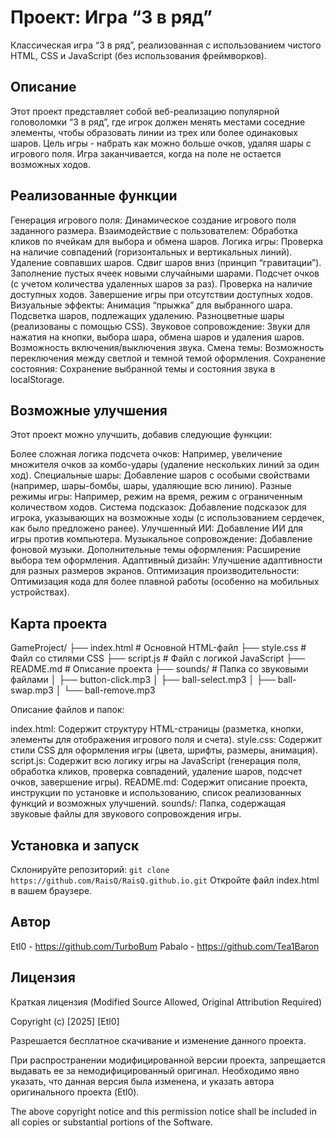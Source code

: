 # Проект: Игра “3 в ряд”

Классическая игра “3 в ряд”, реализованная с использованием чистого HTML, CSS и JavaScript (без использования фреймворков).

## Описание

Этот проект представляет собой веб-реализацию популярной головоломки “3 в ряд”, где игрок должен менять местами соседние элементы, чтобы образовать линии из трех или более одинаковых шаров. Цель игры - набрать как можно больше очков, удаляя шары с игрового поля. Игра заканчивается, когда на поле не остается возможных ходов.

## Реализованные функции

Генерация игрового поля: Динамическое создание игрового поля заданного размера.
Взаимодействие с пользователем: Обработка кликов по ячейкам для выбора и обмена шаров.
Логика игры:
Проверка на наличие совпадений (горизонтальных и вертикальных линий).
Удаление совпавших шаров.
Сдвиг шаров вниз (принцип “гравитации”).
Заполнение пустых ячеек новыми случайными шарами.
Подсчет очков (с учетом количества удаленных шаров за раз).
Проверка на наличие доступных ходов.
Завершение игры при отсутствии доступных ходов.
Визуальные эффекты:
Анимация “прыжка” для выбранного шара.
Подсветка шаров, подлежащих удалению.
Разноцветные шары (реализованы с помощью CSS).
Звуковое сопровождение:
Звуки для нажатия на кнопки, выбора шара, обмена шаров и удаления шаров.
Возможность включения/выключения звука.
Смена темы: Возможность переключения между светлой и темной темой оформления.
Сохранение состояния: Сохранение выбранной темы и состояния звука в localStorage.
## Возможные улучшения

Этот проект можно улучшить, добавив следующие функции:

Более сложная логика подсчета очков: Например, увеличение множителя очков за комбо-удары (удаление нескольких линий за один ход).
Специальные шары: Добавление шаров с особыми свойствами (например, шары-бомбы, шары, удаляющие всю линию).
Разные режимы игры: Например, режим на время, режим с ограниченным количеством ходов.
Система подсказок: Добавление подсказок для игрока, указывающих на возможные ходы (с использованием сердечек, как было предложено ранее).
Улучшенный ИИ: Добавление ИИ для игры против компьютера.
Музыкальное сопровождение: Добавление фоновой музыки.
Дополнительные темы оформления: Расширение выбора тем оформления.
Адаптивный дизайн: Улучшение адаптивности для разных размеров экранов.
Оптимизация производительности: Оптимизация кода для более плавной работы (особенно на мобильных устройствах).
## Карта проекта

GameProject/
├── index.html       # Основной HTML-файл
├── style.css        # Файл со стилями CSS
├── script.js        # Файл с логикой JavaScript
├── README.md        # Описание проекта
├── sounds/          # Папка со звуковыми файлами
│   ├── button-click.mp3
│   ├── ball-select.mp3
│   ├── ball-swap.mp3
│   └── ball-remove.mp3

Описание файлов и папок:

index.html: Содержит структуру HTML-страницы (разметка, кнопки, элементы для отображения игрового поля и счета).
style.css: Содержит стили CSS для оформления игры (цвета, шрифты, размеры, анимация).
script.js: Содержит всю логику игры на JavaScript (генерация поля, обработка кликов, проверка совпадений, удаление шаров, подсчет очков, завершение игры).
README.md: Содержит описание проекта, инструкции по установке и использованию, список реализованных функций и возможных улучшений.
sounds/: Папка, содержащая звуковые файлы для звукового сопровождения игры.
## Установка и запуск

Склонируйте репозиторий: `git clone https://github.com/RaisQ/RaisQ.github.io.git`
Откройте файл index.html в вашем браузере.
## Автор

Etl0 - https://github.com/TurboBum
Pabalo - https://github.com/Tea1Baron

## Лицензия

Краткая лицензия (Modified Source Allowed, Original Attribution Required)

Copyright (c) [2025] [Etl0]

Разрешается бесплатное скачивание и изменение данного проекта.

При распространении модифицированной версии проекта, запрещается выдавать ее за немодифицированный оригинал. Необходимо явно указать, что данная версия была изменена, и указать автора оригинального проекта (Etl0).

The above copyright notice and this permission notice shall be included in all copies or substantial portions of the Software.

